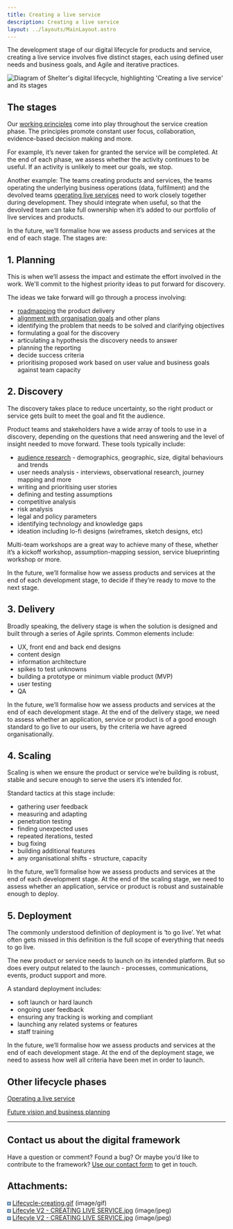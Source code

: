 ```yaml
---
title: Creating a live service
description: Creating a live service
layout: ../layouts/MainLayout.astro
---
```


The development stage of our digital lifecycle for products and service, creating a live service involves five distinct stages, each using defined user needs and business goals, and Agile and iterative practices.

![Diagram of Shelter's digital lifecycle, highlighting 'Creating a live service' and its stages](attachments/839745537/868712459.jpg?width=680)

## The stages

Our [working principles](Our-working-principles_404389919.html) come into play throughout the service creation phase. The principles promote constant user focus, collaboration, evidence-based decision making and more.

For example, it’s never taken for granted the service will be completed. At the end of each phase, we assess whether the activity continues to be useful. If an activity is unlikely to meet our goals, we stop.

Another example: The teams creating products and services, the teams operating the underlying business operations (data, fulfilment) and the devolved teams [operating live services](Operating-a-live-service_839778316.html) need to work closely together during development. They should integrate when useful, so that the devolved team can take full ownership when it’s added to our portfolio of live services and products.

In the future, we’ll formalise how we assess products and services at the end of each stage. The stages are:

## 1\. Planning

This is when we’ll assess the impact and estimate the effort involved in the work. We'll commit to the highest priority ideas to put forward for discovery.

The ideas we take forward will go through a process involving:

- [roadmapping](Roadmapping_936935546.html) the product delivery
- [alignment with organisation goals](The-product-planning-approach_936935511.html) and other plans
- identifying the problem that needs to be solved and clarifying objectives
- formulating a goal for the discovery
- articulating a hypothesis the discovery needs to answer
- planning the reporting
- decide success criteria
- prioritising proposed work based on user value and business goals against team capacity

## 2\. Discovery

The discovery takes place to reduce uncertainty, so the right product or service gets built to meet the goal and fit the audience.

Product teams and stakeholders have a wide array of tools to use in a discovery, depending on the questions that need answering and the level of insight needed to move forward. These tools typically include:

- [audience research](Understanding-our-audiences_936935646.html) - demographics, geographic, size, digital behaviours and trends
- user needs analysis - interviews, observational research, journey mapping and more
- writing and prioritising user stories
- defining and testing assumptions
- competitive analysis
- risk analysis
- legal and policy parameters
- identifying technology and knowledge gaps
- ideation including lo-fi designs (wireframes, sketch designs, etc)

Multi-team workshops are a great way to achieve many of these, whether it’s a kickoff workshop, assumption-mapping session, service blueprinting workshop or more.

In the future, we’ll formalise how we assess products and services at the end of each development stage, to decide if they’re ready to move to the next stage.

## 3\. Delivery

Broadly speaking, the delivery stage is when the solution is designed and built through a series of Agile sprints. Common elements include:

- UX, front end and back end designs
- content design
- information architecture
- spikes to test unknowns
- building a prototype or minimum viable product (MVP)
- user testing
- QA

In the future, we’ll formalise how we assess products and services at the end of each development stage. At the end of the delivery stage, we need to assess whether an application, service or product is of a good enough standard to go live to our users, by the criteria we have agreed organisationally.

## 4\. Scaling

Scaling is when we ensure the product or service we’re building is robust, stable and secure enough to serve the users it’s intended for.

Standard tactics at this stage include:

- gathering user feedback
- measuring and adapting
- penetration testing
- finding unexpected uses
- repeated iterations, tested
- bug fixing
- building additional features
- any organisational shifts - structure, capacity

In the future, we’ll formalise how we assess products and services at the end of each development stage. At the end of the scaling stage, we need to assess whether an application, service or product is robust and sustainable enough to deploy.

## 5\. Deployment

The commonly understood definition of deployment is ‘to go live’. Yet what often gets missed in this definition is the full scope of everything that needs to go live.

The new product or service needs to launch on its intended platform. But so does every output related to the launch - processes, communications, events, product support and more.

A standard deployment includes:

- soft launch or hard launch
- ongoing user feedback
- ensuring any tracking is working and compliant
- launching any related systems or features
- staff training

In the future, we’ll formalise how we assess products and services at the end of each development stage. At the end of the deployment stage, we need to assess how well all criteria have been met in order to launch.

## Other lifecycle phases

[Operating a live service](Operating-a-live-service_839778316.html)

[Future vision and business planning](Future-vision-and-business-planning_839712769.html)

---

## Contact us about the digital framework

Have a question or comment? Found a bug? Or maybe you’d like to contribute to the framework? [Use our contact form](https://england.shelter.org.uk/contact_us_about_the_digital_framework) to get in touch.

## Attachments:

![](images/icons/bullet_blue.gif) [Lifecycle-creating.gif](attachments/839745537/849870909.gif) (image/gif)  
![](images/icons/bullet_blue.gif) [Lifecyle V2 - CREATING LIVE SERVICE.jpg](attachments/839745537/868614160.jpg) (image/jpeg)  
![](images/icons/bullet_blue.gif) [Lifecyle V2 - CREATING LIVE SERVICE.jpg](attachments/839745537/868712459.jpg) (image/jpeg)
